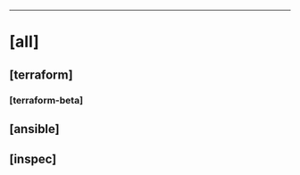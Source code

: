 <!-- Your regular pull request body goes here -->

<!--
For each repository you expect to modify with this PR, fill in a repo-specific
PR title under the corresponding tag. We use repo-specified PR titles to ensure
that each downstream has a clear, easy to understand history.

If the Magician generates a PR for a repo with no specified title, it will use
the title of this PR. [terraform-beta] will inherit the title of [terraform]
if it has no specified title.
-->

<!-- 
Note: You may see "This branch is out-of-date with the base branch"
when you submit a pull request. This is fine! We don't use the GitHub
merge button to merge PRs, and you can safely ignore that message.
-->

-----------------------------------------------------------------
# [all]
## [terraform]
### [terraform-beta]
## [ansible]
## [inspec]

